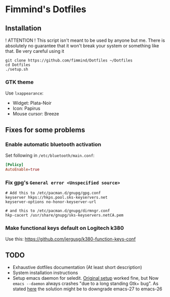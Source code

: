 # Fimmind's Dotfiles

## Installation

! ATTENTION ! This script isn't meant to be used by anyone but me. There is
absolutely no guarantee that it won't break your system or something like that.
Be very careful using it

```shell
git clone https://github.com/fimmind/Dotfiles ~/Dotfiles
cd Dotfiles
./setup.sh
```

### GTK theme

Use `lxappearance`:

- Widget: Plata-Noir
- Icon: Papirus
- Mouse cursor: Breeze

## Fixes for some problems

### Enable automatic bluetooth activation
Set following in `/etc/bluetooth/main.conf`:
```conf
[Policy]
AutoEnable=true
```

### Fix gpg's `General error <Unspecified source>`

```
# Add this to /etc/pacman.d/gnupg/gpg.conf
keyserver hkps://hkps.pool.sks-keyservers.net
keyserver-options no-honor-keyserver-url

# and this to /etc/pacman.d/gnupg/dirmngr.conf
hkp-cacert /usr/share/gnupg/sks-keyservers.netCA.pem
```

### Make functional keys default on Logitech k380
Use this: https://github.com/jergusg/k380-function-keys-conf

## TODO
- Exhaustive dotfiles documentation (At least short description)
- System installation instructions
- Setup emacs daemon for seledit. [Original setup](https://github.com/fimmind/Dotfiles/commit/1f91dc578a460236df412077d5ef98c234d1fdd4)
  worked fine, but Now `emacs --daemon` always crashes "due to a long standing Gtk+ bug". As stated
  [here](https://gitlab.gnome.org/GNOME/gtk/issues/221) the solution might be to downgrade emacs-27 to emacs-26
